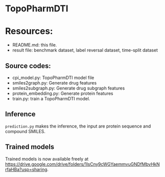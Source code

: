 # TopoPharmDTI

# Resources:

+ README.md: this file.
+ result file: benchmark dataset, label reversal dataset, time-split dataset

##  Source codes:
+ cpi_model.py: TopoPharmDTI model file
+ smiles2graph.py: Generate drug features
+ smiles2subgraph.py: Generate drug subgraph features
+ protein_embedding.py: Generate protein features
+ train.py: train a TopoPharmDTI model.


## Inference
`prediction.py` makes the inference, the input are protein sequence and compound SMILES. 

## Trained models
Trained models is now available freely at https://drive.google.com/drive/folders/1IsCny9cWGYaemmvuGNDfMbvHkNrfaHBa?usp=sharing.




